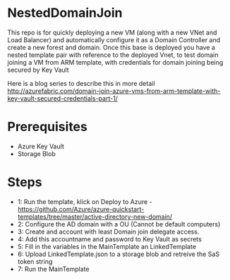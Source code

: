 # NestedDomainJoin

This repo is for quickly deploying a new VM (along with a new VNet and Load Balancer) and automatically configure it as a Domain Controller and create a new forest and domain. Once this base is deployed you have a nested template pair with reference to the deployed Vnet, to test domain joining a VM from ARM template, with credentials for domain joining being secured by Key Vault

Here is a blog series to describe this in more detail
http://azurefabric.com/domain-join-azure-vms-from-arm-template-with-key-vault-secured-credentials-part-1/

# Prerequisites
- Azure Key Vault
- Storage Blob

# Steps
- 1: Run the template, klick on Deploy to Azure - https://github.com/Azure/azure-quickstart-templates/tree/master/active-directory-new-domain/
- 2: Configure the AD domain with a OU (Cannot be default computers)
- 3: Create and account with least Domain join delegate access.
- 4: Add this accountname and password to Key Vault as secrets
- 5: Fill in the variables in the MainTemplate an LinkedTemplate
- 6: Upload LinkedTemplate.json to a storage blob and retreive the SaS token string
- 7: Run the MainTemplate